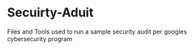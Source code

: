 # Secuirty-Aduit
Files and Tools used to run a sample security audit per googles cybersecurity program
